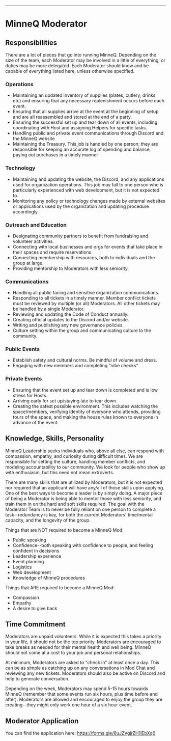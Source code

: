 --- 

# MinneQ Moderator

## Responsibilities

There are a lot of pieces that go into running MinneQ. Depending on the size of the team, each Moderator may be involved in a little of everything, or duties may be more delegated. Each Moderator should know and be capable of everything listed here, unless otherwise specified. 

### Operations 
* Maintaining an updated inventory of supplies (plates, cutlery, drinks, etc) and ensuring that any necessary replenishment occurs before each event.
* Ensuring that all supplies arrive at the event at the beginning of setup and are all reassembled and stored at the end of a party.
* Ensuring the successful set up and tear down of all events, including coordinating with Host and assigning Helpers for specific tasks.
* Handling public and private event communications through Discord and the MinneQ website
* Maintaining the Treasury. This job is handled by one person; they are responsible for keeping an accurate log of spending and balance, paying out purchases in a timely manner

### Technology
* Maintaining and updating the website, the Discord, and any applications used for organization operations. This job may fall to one person who is particularly experienced with web development, but it is not expected to. 
* Monitoring any policy or technology changes made by external websites or applications used by the organization and updating procedure accordingly.

### Outreach and Education
* Designating community partners to benefit from fundraising and volunteer activities.
* Connecting with local businesses and orgs for events that take place in their spaces and require reservations.
* Connecting membership with resources, both to individuals and the group at large.
* Providing mentorship to Moderators with less seniority.

### Communications
* Handling all public facing and sensitive organization communications. 
* Responding to all tickets in a timely manner. Member conflict tickets must be reviewed by multiple (or all) Moderators. All other tickets may be handled by a single Moderator. 
* Reviewing and updating the Code of Conduct annually.
* Creating official updates to the Discord and/or website. 
* Writing and publishing any new governance policies.
* Culture setting within the group and communicating culture to the community.

### Public Events
* Establish safety and cultural norms. Be mindful of volume and dress.
* Engaging with new members and completing "vibe checks"

### Private Events
* Ensuring that the event set up and tear down is completed and is low stress for Hosts.
* Arriving early for set up/staying late to tear down.
* Creating the safest possible environment. This includes watching the space/members, verifying identity of everyone who attends, providing tours of the space, and making the house rules known to everyone in advance of the event. 

## Knowledge, Skills, Personality

MinneQ Leadership seeks individuals who, above all else, can respond with compassion, empathy, and curiosity during difficult times. We are responsible for setting the culture, handling member conflicts, and modeling accountability to our community. We look for people who show up with enthusiasm, but this need not mean extroverts. 

There are many skills that are utilized by Moderators, but it is not expected nor required that an applicant will have any/all of those skills upon applying. One of the best ways to become a leader is by simply doing. A major piece of being a Moderator is being able to mentor those with less seniority, and train them in on the hard and soft skills required. The goal with the Moderator Team is to never be fully reliant on one person to complete a task--redundancy is key, for both the current Moderators' time/mental capacity, and the longevity of the group. 

Things that are NOT required to become a MinneQ Mod:
* Public speaking
* Confidence--both speaking with confidence to people, and feeling confident in decisions
* Leadership experience
* Event planning
* Logistics
* Web development
* Knowledge of MinneQ procedures

Things that ARE required to become a MinneQ Mod:
* Compassion
* Empathy
* A desire to give back

## Time Commitment

Moderators are unpaid volunteers. While it is expected this takes a priority in your life, it should not be the top priority. Moderators are encouraged to take breaks as needed for their mental health and well being. MinneQ should not come at a cost to your job and personal relationships. 

At minimum, Moderators are asked to "check in" at least once a day. This can be as simple as catching up on any conversations in Mod Chat and reviewing any new tickets. Moderators should also be active on Discord and help to generate conversation. 

Depending on the week, Moderators may spend 5-15 hours towards MinneQ (remember that some events run six hours, plus time before and after). Moderators are allowed and encouraged to enjoy the group they are creating--they might only work one hour of a six hour event. 

## Moderator Application

You can find the application here: <https://forms.gle/6uJZVgjrZH1iEbXq6>
